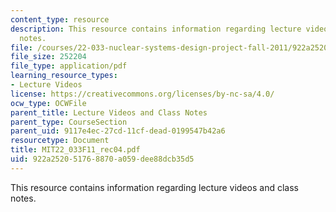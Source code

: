 ```yaml
---
content_type: resource
description: This resource contains information regarding lecture videos and class
  notes.
file: /courses/22-033-nuclear-systems-design-project-fall-2011/922a252051768870a059dee88dcb35d5_MIT22_033F11_rec04.pdf
file_size: 252204
file_type: application/pdf
learning_resource_types:
- Lecture Videos
license: https://creativecommons.org/licenses/by-nc-sa/4.0/
ocw_type: OCWFile
parent_title: Lecture Videos and Class Notes
parent_type: CourseSection
parent_uid: 9117e4ec-27cd-11cf-dead-0199547b42a6
resourcetype: Document
title: MIT22_033F11_rec04.pdf
uid: 922a2520-5176-8870-a059-dee88dcb35d5
---
```

This resource contains information regarding lecture videos and class notes.